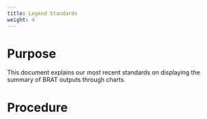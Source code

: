 ```yaml
---
title: Legend Standards
weight: 4
---
```


# Purpose
This document explains our most recent standards on displaying the summary of BRAT outputs through charts. 

# Procedure
